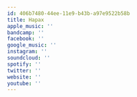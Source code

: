 ```yaml
---
id: 406b7480-44ee-11e9-b43b-a97e9522b58b
title: Hapax
apple_music: ''
bandcamp: ''
facebook: ''
google_music: ''
instagram: ''
soundcloud: ''
spotify: ''
twitter: ''
website: ''
youtube: ''
---
```

